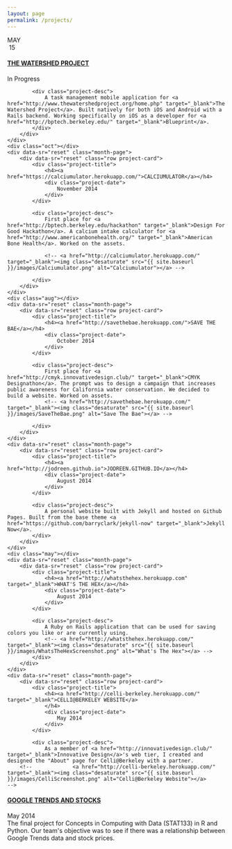 ```yaml
---
layout: page
permalink: /projects/
---
```

<div class="test">
    <div class="date">
        <div class="month-name">
            MAY
        </div>
        <div class="year-num">
            &nbsp;15
        </div>
    </div>
    <div class="fourteen nov"></div>
    <div data-sr="reset" class="month-page">
        <div class="row project-card">
            <div class="project-title">
                <h4><a href="http://github.com/calblueprint/watershed">THE WATERSHED PROJECT</a></h4>
                <div class="project-date">
                    In Progress
                </div>
            </div>

            <div class="project-desc">
                A task management mobile application for <a href="http://www.thewatershedproject.org/home.php" target="_blank">The Watershed Project</a>. Built natively for both iOS and Android with a Rails backend. Working specifically on iOS as a developer for <a href="http://bptech.berkeley.edu/" target="_blank">Blueprint</a>.
            </div>
        </div>
    </div>
    <div class="oct"></div>
    <div data-sr="reset" class="month-page">
        <div data-sr="reset" class="row project-card">
            <div class="project-title">
                <h4><a href="https://calciumulator.herokuapp.com/">CALCIUMULATOR</a></h4>
                <div class="project-date">
                    November 2014
                </div>
            </div>

            <div class="project-desc">
                First place for <a href="http://bptech.berkeley.edu/hackathon" target="_blank">Design For Good Hackathon</a>. A calcium intake calculator for <a href="http://www.americanbonehealth.org/" target="_blank">American Bone Health</a>. Worked on the assets.

                <!-- <a href="http://calciumulator.herokuapp.com/" target="_blank"><img class="desaturate" src="{{ site.baseurl }}/images/Calciumulator.png" alt="Calciumulator"></a> -->

            </div>
        </div>
    </div>
    <div class="aug"></div>
    <div data-sr="reset" class="month-page">
        <div data-sr="reset" class="row project-card">
            <div class="project-title">
                <h4><a href="http://savethebae.herokuapp.com/">SAVE THE BAE</a></h4>
                <div class="project-date">
                    October 2014
                </div>
            </div>

            <div class="project-desc">
                First place for <a href="http://cmyk.innovativedesign.club/" target="_blank">CMYK Designathon</a>. The prompt was to design a campaign that increases public awareness for California water conservation. We decided to build a website. Worked on assets.
                <!-- <a href="http://savethebae.herokuapp.com/" target="_blank"><img class="desaturate" src="{{ site.baseurl }}/images/SaveTheBae.png" alt="Save The Bae"></a> -->

            </div>
        </div>
    </div>
    <div data-sr="reset" class="month-page">
        <div data-sr="reset" class="row project-card">
            <div class="project-title">
                <h4><a href="http://jodreen.github.io">JODREEN.GITHUB.IO</a></h4>
                <div class="project-date">
                    August 2014
                </div>
            </div>

            <div class="project-desc">
                A personal website built with Jekyll and hosted on Github Pages. Built from the base theme <a href="https://github.com/barryclark/jekyll-now" target="_blank">Jekyll Now</a>.
            </div>
        </div>
    </div>
    <div class="may"></div>
    <div data-sr="reset" class="month-page">
        <div data-sr="reset" class="row project-card">
            <div class="project-title">
                <h4><a href="http://whatsthehex.herokuapp.com" target="_blank">WHAT'S THE HEX</a></h4>
                <div class="project-date">
                    August 2014
                </div>
            </div>

            <div class="project-desc">
                A Ruby on Rails application that can be used for saving colors you like or are currently using.
                <!-- <a href="http://whatsthehex.herokuapp.com/" target="_blank"><img class="desaturate" src="{{ site.baseurl }}/images/WhatsTheHexScreenshot.png" alt="What's The Hex"></a> -->
            </div>
        </div>
    </div>
    <div data-sr="reset" class="month-page">
        <div data-sr="reset" class="row project-card">
            <div class="project-title">
                <h4><a href="http://celli-berkeley.herokuapp.com/" target="_blank">CELLI@BERKELEY WEBSITE</a>
                </h4>
                <div class="project-date">
                    May 2014
                </div>
            </div>

            <div class="project-desc">
                As a member of <a href="http://innovativedesign.club/" target="_blank">Innovative Design</a>'s web tier, I created and designed the "About" page for Celli@Berkeley with a partner.
        <!--             <a href="http://celli-berkeley.herokuapp.com/" target="_blank"><img class="desaturate" src="{{ site.baseurl }}/images/CelliScreenshot.png" alt="Celli@Berkeley Website"></a>
    -->
</div>
</div>
</div>
<div data-sr="reset" class="month-page">
    <div data-sr="reset" class="row project-card">
        <div class="project-title">
            <h4><a href="http://jodreen.github.io/googletrends-stocks/" target="_blank">GOOGLE TRENDS AND STOCKS</a></h4>
            <div class="project-date">
                May 2014
            </div>
        </div>
            <div class="project-desc">
                The final project for Concepts in Computing with Data (STAT133) in R and Python. Our team's objective was to see if there was a relationship between Google Trends data and stock prices.
            </div>
        </div>
    </div>
</div>

